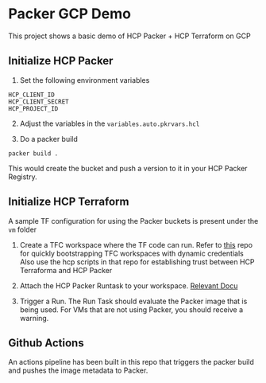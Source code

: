 # Packer GCP Demo

This project shows a basic demo of HCP Packer + HCP Terraform on GCP

## Initialize HCP Packer

1. Set the following environment variables

```
HCP_CLIENT_ID
HCP_CLIENT_SECRET
HCP_PROJECT_ID
```
2. Adjust the variables in the `variables.auto.pkrvars.hcl`

3. Do a packer build
```
packer build .
```
This would create the bucket and push a version to it in your HCP Packer Registry.

## Initialize HCP Terraform

A sample TF configuration for using the Packer buckets is present under the `vm` folder
1. Create a TFC workspace where the TF code can run. 
Refer to [this](https://github.com/hashicorp/terraform-dynamic-credentials-setup-examples) repo for quickly bootstrapping TFC workspaces with dynamic credentials
Also use the hcp scripts in that repo for establishing trust between HCP Terraforma and HCP Packer

2. Attach the HCP Packer Runtask to your workspace. [Relevant Docu](https://developer.hashicorp.com/packer/tutorials/hcp/setup-hcp-terraform-run-task)

3. Trigger a Run. The Run Task should evaluate the Packer image that is being used. For VMs that are not using Packer, you should receive a warning.

## Github Actions
An actions pipeline has been built in this repo that triggers the packer build and pushes the image metadata to Packer.